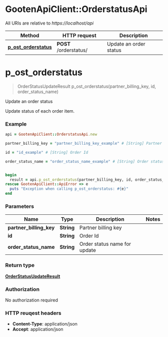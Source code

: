 # GootenApiClient::OrderstatusApi

All URIs are relative to *https://localhost/api*

Method | HTTP request | Description
------------- | ------------- | -------------
[**p_ost_orderstatus**](OrderstatusApi.md#p_ost_orderstatus) | **POST** /orderstatus/ | Update an order status


# **p_ost_orderstatus**
> OrderStatusUpdateResult p_ost_orderstatus(partner_billing_key, id, order_status_name)

Update an order status

Update status of each order item.

### Example
```ruby
api = GootenApiClient::OrderstatusApi.new

partner_billing_key = "partner_billing_key_example" # [String] Partner billing key

id = "id_example" # [String] Order Id

order_status_name = "order_status_name_example" # [String] Order status name for update


begin
  result = api.p_ost_orderstatus(partner_billing_key, id, order_status_name)
rescue GootenApiClient::ApiError => e
  puts "Exception when calling p_ost_orderstatus: #{e}"
end
```

### Parameters

Name | Type | Description  | Notes
------------- | ------------- | ------------- | -------------
 **partner_billing_key** | **String**| Partner billing key | 
 **id** | **String**| Order Id | 
 **order_status_name** | **String**| Order status name for update | 

### Return type

[**OrderStatusUpdateResult**](OrderStatusUpdateResult.md)

### Authorization

No authorization required

### HTTP reuqest headers

 - **Content-Type**: application/json
 - **Accept**: application/json



